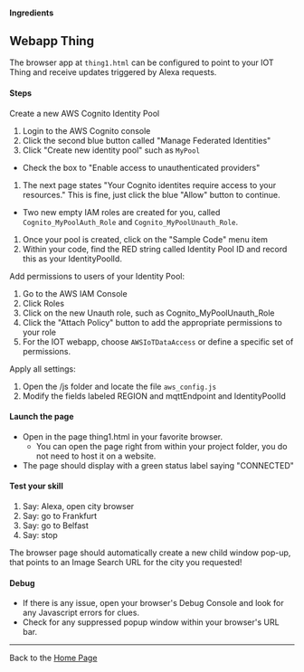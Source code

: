 #### Ingredients
## Webapp Thing<a id="title"></a>

The browser app at ```thing1.html``` can be configured to point to your IOT Thing and receive updates triggered by Alexa requests.

#### Steps

Create a new AWS Cognito Identity Pool

1. Login to the AWS Cognito console
1. Click the second blue button called "Manage Federated Identities"
1. Click "Create new identity pool" such as ```MyPool```
  + Check the box to "Enable access to unauthenticated providers"
1. The next page states "Your Cognito identites require access to your resources."  This is fine, just click the blue "Allow" button to continue.
  + Two new empty IAM roles are created for you, called ```Cognito_MyPoolAuth_Role``` and ```Cognito_MyPoolUnauth_Role```.
1. Once your pool is created, click on the "Sample Code" menu item
1. Within your code, find the RED string called Identity Pool ID and record this as your IdentityPoolId.

Add permissions to users of your Identity Pool:
1. Go to the AWS IAM Console
1. Click Roles
1. Click on the new Unauth role, such as Cognito_MyPoolUnauth_Role
1. Click the "Attach Policy" button to add the appropriate permissions to your role
1. For the IOT webapp, choose ```AWSIoTDataAccess``` or define a specific set of permissions.

Apply all settings:
1. Open the /js folder and locate the file ```aws_config.js```
1. Modify the fields labeled REGION and mqttEndpoint and IdentityPoolId

#### Launch the page
 + Open in the page thing1.html in your favorite browser.
   + You can open the page right from within your project folder, you do not need to host it on a website.
 + The page should display with a green status label saying "CONNECTED"

#### Test your skill
1. Say: Alexa, open city browser
1. Say: go to Frankfurt
1. Say: go to Belfast
1. Say: stop

The browser page should automatically create a new child window pop-up, that points to an Image Search URL for the city you requested!

#### Debug
 * If there is any issue, open your browser's Debug Console and look for any Javascript errors for clues.
 * Check for any suppressed popup window within your browser's URL bar.

<hr />

Back to the [Home Page](../../README.md#title)
